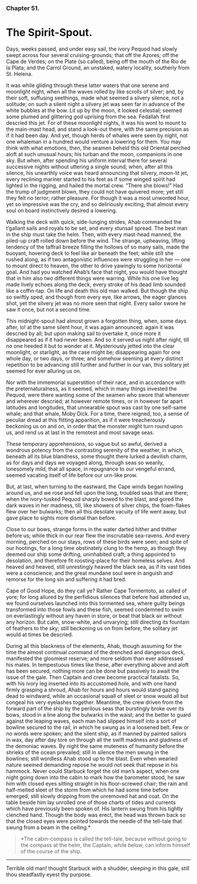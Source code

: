 ### Chapter 51. 
The Spirit-Spout.
=================

Days, weeks passed, and under easy sail, the ivory Pequod had slowly swept
across four several cruising-grounds; that off the Azores; off the Cape de
Verdes; on the Plate (so called), being off the mouth of the Rio de la Plata;
and the Carrol Ground, an unstaked, watery locality, southerly from St. Helena.

It was while gliding through these latter waters that one serene and moonlight
night, when all the waves rolled by like scrolls of silver; and, by their soft,
suffusing seethings, made what seemed a silvery silence, not a solitude; on
such a silent night a silvery jet was seen far in advance of the white bubbles
at the bow. Lit up by the moon, it looked celestial; seemed some plumed and
glittering god uprising from the sea. Fedallah first descried this jet. For of
these moonlight nights, it was his wont to mount to the main-mast head, and
stand a look-out there, with the same precision as if it had been day. And yet,
though herds of whales were seen by night, not one whaleman in a hundred would
venture a lowering for them. You may think with what emotions, then, the seamen
beheld this old Oriental perched aloft at such unusual hours; his turban and
the moon, companions in one sky. But when, after spending his uniform interval
there for several successive nights without uttering a single sound; when,
after all this silence, his unearthly voice was heard announcing that silvery,
moon-lit jet, every reclining mariner started to his feet as if some winged
spirit had lighted in the rigging, and hailed the mortal crew. “There she
blows!” Had the trump of judgment blown, they could not have quivered more; yet
still they felt no terror; rather pleasure. For though it was a most unwonted
hour, yet so impressive was the cry, and so deliriously exciting, that almost
every soul on board instinctively desired a lowering.

Walking the deck with quick, side-lunging strides, Ahab commanded the t’gallant
sails and royals to be set, and every stunsail spread. The best man in the ship
must take the helm. Then, with every mast-head manned, the piled-up craft
rolled down before the wind. The strange, upheaving, lifting tendency of the
taffrail breeze filling the hollows of so many sails, made the buoyant,
hovering deck to feel like air beneath the feet; while still she rushed along,
as if two antagonistic influences were struggling in her — one to mount direct
to heaven, the other to drive yawingly to some horizontal goal. And had you
watched Ahab’s face that night, you would have thought that in him also two
different things were warring. While his one live leg made lively echoes along
the deck, every stroke of his dead limb sounded like a coffin-tap.  On life and
death this old man walked. But though the ship so swiftly sped, and though from
every eye, like arrows, the eager glances shot, yet the silvery jet was no more
seen that night. Every sailor swore he saw it once, but not a second time.

This midnight-spout had almost grown a forgotten thing, when, some days after,
lo! at the same silent hour, it was again announced: again it was descried by
all; but upon making sail to overtake it, once more it disappeared as if it had
never been. And so it served us night after night, till no one heeded it but to
wonder at it. Mysteriously jetted into the clear moonlight, or starlight, as
the case might be; disappearing again for one whole day, or two days, or three;
and somehow seeming at every distinct repetition to be advancing still further
and further in our van, this solitary jet seemed for ever alluring us on.

Nor with the immemorial superstition of their race, and in accordance with the
preternaturalness, as it seemed, which in many things invested the Pequod, were
there wanting some of the seamen who swore that whenever and wherever descried;
at however remote times, or in however far apart latitudes and longitudes, that
unnearable spout was cast by one self-same whale; and that whale, Moby Dick.
For a time, there reigned, too, a sense of peculiar dread at this flitting
apparition, as if it were treacherously beckoning us on and on, in order that
the monster might turn round upon us, and rend us at last in the remotest and
most savage seas.

These temporary apprehensions, so vague but so awful, derived a wondrous
potency from the contrasting serenity of the weather, in which, beneath all its
blue blandness, some thought there lurked a devilish charm, as for days and
days we voyaged along, through seas so wearily, lonesomely mild, that all
space, in repugnance to our vengeful errand, seemed vacating itself of life
before our urn-like prow.

But, at last, when turning to the eastward, the Cape winds began howling around
us, and we rose and fell upon the long, troubled seas that are there; when the
ivory-tusked Pequod sharply bowed to the blast, and gored the dark waves in her
madness, till, like showers of silver chips, the foam-flakes flew over her
bulwarks; then all this desolate vacuity of life went away, but gave place to
sights more dismal than before.

Close to our bows, strange forms in the water darted hither and thither before
us; while thick in our rear flew the inscrutable sea-ravens. And every morning,
perched on our stays, rows of these birds were seen; and spite of our hootings,
for a long time obstinately clung to the hemp, as though they deemed our ship
some drifting, uninhabited craft; a thing appointed to desolation, and
therefore fit roosting-place for their homeless selves. And heaved and heaved,
still unrestingly heaved the black sea, as if its vast tides were a conscience;
and the great mundane soul were in anguish and remorse for the long sin and
suffering it had bred.

Cape of Good Hope, do they call ye? Rather Cape Tormentoto, as called of yore;
for long allured by the perfidious silences that before had attended us, we
found ourselves launched into this tormented sea, where guilty beings
transformed into those fowls and these fish, seemed condemned to swim on
everlastingly without any haven in store, or beat that black air without any
horizon. But calm, snow-white, and unvarying; still directing its fountain of
feathers to the sky; still beckoning us on from before, the solitary jet would
at times be descried.

During all this blackness of the elements, Ahab, though assuming for the time
the almost continual command of the drenched and dangerous deck, manifested the
gloomiest reserve; and more seldom than ever addressed his mates. In
tempestuous times like these, after everything above and aloft has been
secured, nothing more can be done but passively to await the issue of the gale.
Then Captain and crew become practical fatalists.  So, with his ivory leg
inserted into its accustomed hole, and with one hand firmly grasping a shroud,
Ahab for hours and hours would stand gazing dead to windward, while an
occasional squall of sleet or snow would all but congeal his very eyelashes
together. Meantime, the crew driven from the forward part of the ship by the
perilous seas that burstingly broke over its bows, stood in a line along the
bulwarks in the waist; and the better to guard against the leaping waves, each
man had slipped himself into a sort of bowline secured to the rail, in which he
swung as in a loosened belt. Few or no words were spoken; and the silent ship,
as if manned by painted sailors in wax, day after day tore on through all the
swift madness and gladness of the demoniac waves.  By night the same muteness
of humanity before the shrieks of the ocean prevailed; still in silence the men
swung in the bowlines; still wordless Ahab stood up to the blast. Even when
wearied nature seemed demanding repose he would not seek that repose in his
hammock. Never could Starbuck forget the old man’s aspect, when one night going
down into the cabin to mark how the barometer stood, he saw him with closed
eyes sitting straight in his floor-screwed chair; the rain and half-melted
sleet of the storm from which he had some time before emerged, still slowly
dripping from the unremoved hat and coat. On the table beside him lay unrolled
one of those charts of tides and currents which have previously been spoken of.
His lantern swung from his tightly clenched hand. Though the body was erect,
the head was thrown back so that the closed eyes were pointed towards the
needle of the tell-tale that swung from a beam in the ceiling.\*


> \*The cabin-compass is called the tell-tale, because without going to the
> compass at the helm, the Captain, while below, can inform himself of the
> course of the ship.

----

Terrible old man! thought Starbuck with a shudder, sleeping in this gale, still
thou steadfastly eyest thy purpose.



